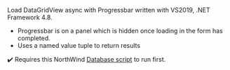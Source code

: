 ﻿Load DataGridView async with Progressbar written with VS2019, .NET Framework 4.8.

- Progressbar is on a panel which is hidden once loading in the form has completed.
- Uses a named value tuple to return results

:heavy_check_mark: Requires this NorthWind [Database script](https://gist.github.com/karenpayneoregon/c3361a4d4503c8851dcb43f8d6b2526f) to run first.